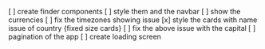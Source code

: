 [ ] create finder components
[ ] style them and the navbar
[ ] show the currencies
[ ] fix the timezones showing issue
[x] style the cards with name issue of country {fixed size cards}
[ ] fix the above issue with the capital
[ ] pagination of the app
[ ] create loading screen
